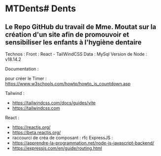 # MTDents# Dents

## Le Repo GitHub du travail de Mme. Moutat sur la création d'un site afin de promouvoir et sensibiliser les enfants à l'hygiène dentaire

Technos : Front : React - TailWindCSS  Data : MySql 
Version de Node : v18.14.2

Documentation : 

pour créer le Timer :
https://www.w3schools.com/howto/howto_js_countdown.asp

Tailwind : 
 - https://tailwindcss.com/docs/guides/vite
 - https://tailwindcss.com

React : 
 - https://reactjs.org/
 - https://beta.reactjs.org/
 - raccourci de créa de composant : rfc
ExpressJS : 
 - https://apprendre-la-programmation.net/node-js-javascript-backend/
 - https://expressjs.com/en/guide/routing.html
